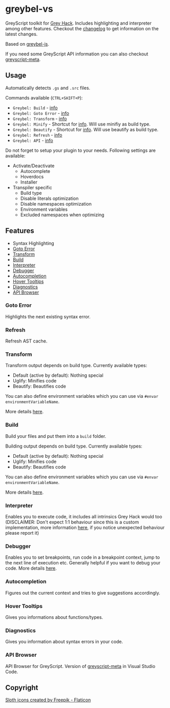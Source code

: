 # greybel-vs

GreyScript toolkit for [Grey Hack](https://greyhackgame.com). Includes highlighting and interpreter among other features. Checkout the [changelog](https://github.com/ayecue/greybel-vs/blob/main/CHANGELOG.md) to get information on the latest changes.

Based on [greybel-js](https://github.com/ayecue/greybel-js).

If you need some GreyScript API information you can also checkout [greyscript-meta](https://greyscript-meta.netlify.app/).

## Usage

Automatically detects `.gs` and `.src` files.

Commands available (`CTRL+SHIFT+P`):
- `Greybel: Build` - [info](#build)
- `Greybel: Goto Error` - [info](#goto-error)
- `Greybel: Transform` - [info](#transform)
- `Greybel: Minify` - Shortcut for [info](#transform). Will use minifiy as build type.
- `Greybel: Beautify` - Shortcut for [info](#transform). Will use beautify as build type.
- `Greybel: Refresh` - [info](#refresh)
- `Greybel: API` - [info](#api-browser)

Do not forget to setup your plugin to your needs. Following settings are available:

- Activate/Deactivate
    - Autocomplete
    - Hoverdocs
    - Installer
- Transpiler specific
    - Build type
    - Disable literals optimization
    - Disable namespaces optimization
    - Environment variables
    - Excluded namespaces when optimizing

## Features

- Syntax Highlighting
- [Goto Error](#goto-error)
- [Transform](#transform)
- [Build](#build)
- [Interpreter](#interpreter)
- [Debugger](#debugger)
- [Autocompletion](#autocompletion)
- [Hover Tooltips](#hover-tooltips)
- [Diagnostics](#diagnostics)
- [API Browser](#api-browser)

### Goto Error

Highlights the next existing syntax error.

### Refresh

Refresh AST cache.

### Transform

Transform output depends on build type. Currently available types:
- Default (active by default): Nothing special
- Uglify: Minifies code
- Beautify: Beautifies code

You can also define environment variables which you can use via `#envar environmentVariableName`.

More details [here](https://github.com/ayecue/greybel-js#features).

### Build

Build your files and put them into a `build` folder.

Building output depends on build type. Currently available types:
- Default (active by default): Nothing special
- Uglify: Minifies code
- Beautify: Beautifies code

You can also define environment variables which you can use via `#envar environmentVariableName`.

More details [here](https://github.com/ayecue/greybel-js#transpiler).

### Interpreter

Enables you to execute code, it includes all intrinsics Grey Hack would too (DISCLAIMER: Don't expect 1:1 behaviour since this is a custom implementation, more information [here](https://github.com/ayecue/greybel-js#interpreter), if you notice unexpected behaviour please report it)

### Debugger

Enables you to set breakpoints, run code in a breakpoint context, jump to the next line of execution etc. Generally helpful if you want to debug your code. More details [here](https://github.com/ayecue/greybel-js#debugger).

### Autocompletion

Figures out the current context and tries to give suggestions accordingly.

### Hover Tooltips

Gives you informations about functions/types.

### Diagnostics

Gives you information about syntax errors in your code.

### API Browser

API Browser for GreyScript. Version of [greyscript-meta](https://greyscript-meta.netlify.app/) in Visual Studio Code.

## Copyright

[Sloth icons created by Freepik - Flaticon](https://www.flaticon.com/free-icons/sloth)